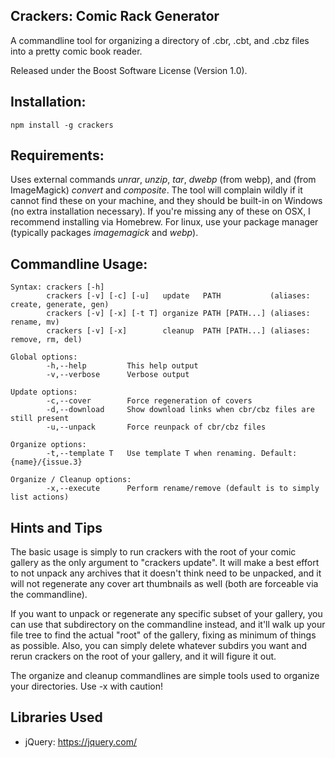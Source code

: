 Crackers: Comic Rack Generator
------------------------------

A commandline tool for organizing a directory of .cbr, .cbt, and .cbz files into a pretty comic book reader.

Released under the Boost Software License (Version 1.0).

Installation:
-------------

    npm install -g crackers

Requirements:
-------------

Uses external commands *unrar*, *unzip*, *tar*, *dwebp* (from webp), and (from ImageMagick) *convert* and *composite*. The tool will complain wildly if it cannot find these on your machine, and they should be built-in on Windows (no extra installation necessary). If you're missing any of these on OSX, I recommend installing via Homebrew. For linux, use your package manager (typically packages *imagemagick* and *webp*).

Commandline Usage:
------------------

    Syntax: crackers [-h]
            crackers [-v] [-c] [-u]   update   PATH           (aliases: create, generate, gen)
            crackers [-v] [-x] [-t T] organize PATH [PATH...] (aliases: rename, mv)
            crackers [-v] [-x]        cleanup  PATH [PATH...] (aliases: remove, rm, del)

    Global options:
            -h,--help         This help output
            -v,--verbose      Verbose output

    Update options:
            -c,--cover        Force regeneration of covers
            -d,--download     Show download links when cbr/cbz files are still present
            -u,--unpack       Force reunpack of cbr/cbz files

    Organize options:
            -t,--template T   Use template T when renaming. Default: {name}/{issue.3}

    Organize / Cleanup options:
            -x,--execute      Perform rename/remove (default is to simply list actions)


Hints and Tips
--------------

The basic usage is simply to run crackers with the root of your comic gallery as the only argument to "crackers update". It will make a best effort to not unpack any archives that it doesn't think need to be unpacked, and it will not regenerate any cover art thumbnails as well (both are forceable via the commandline).

If you want to unpack or regenerate any specific subset of your gallery, you can use that subdirectory on the commandline instead, and it'll walk up your file tree to find the actual "root" of the gallery, fixing as minimum of things as possible. Also, you can simply delete whatever subdirs you want and rerun crackers on the root of your gallery, and it will figure it out.

The organize and cleanup commandlines are simple tools used to organize your directories. Use -x with caution!

Libraries Used
--------------

* jQuery: https://jquery.com/
